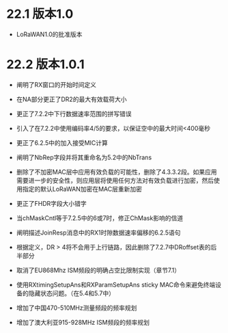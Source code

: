 # 22.1 版本1.0

* LoRaWAN1.0的批准版本

# 22.2 版本1.0.1

* 阐明了RX窗口的开始时间定义
* 在NA部分更正了DR2的最大有效载荷大小
* 更正了7.2.2中下行数据速率范围的拼写错误
* 引入了在7.2.2中使用编码率4/5的要求，以保证空中的最大时间&lt;400毫秒
* 更正了6.2.5中的加入接受MIC计算
* 阐明了NbRep字段并将其重命名为5.2中的NbTrans

* 删除了不加密MAC层中应用有效负载的可能性，删除了4.3.3.2段。如果应用需要进一步的安全性，则应用层将使用任何方法对有效负载进行加密，然后使用指定的默认LoRaWAN加密在MAC层重新加密

* 更正了FHDR字段大小错字

* 当chMaskCntl等于7.2.5中的6或7时，修正ChMask影响的信道

* 阐明描述JoinResp消息中的RX1时隙数据速率偏移的6.2.5语句

* 根据定义，DR &gt; 4将不会用于上行链路，因此删除了7.2.7中DRoffset表的后半部分

* 取消了EU868Mhz ISM频段的明确占空比限制实现（章节7.1）

* 使用RXtimingSetupAns和RXParamSetupAns sticky MAC命令来避免终端设备的隐藏状态问题。（在5.4和5.7中）

* 增加了中国470-510MHz测量频段的频率规划

* 增加了澳大利亚915-928MHz ISM频段的频率规划



